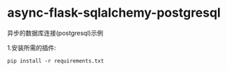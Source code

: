 async-flask-sqlalchemy-postgresql
=================================

异步的数据库连接(postgresql)示例

1.安装所需的插件:

	pip install -r requirements.txt